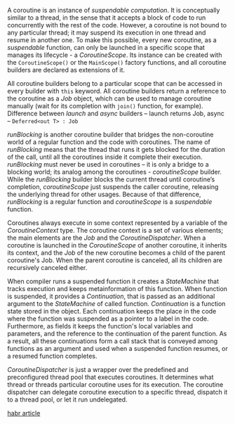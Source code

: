 A coroutine is an instance of *suspendable computation*. It is conceptually similar to a thread, in the sense that it accepts a block of code to run concurrently with the rest of the code. However, a coroutine is not bound to any particular thread; it may suspend its execution in one thread and resume in another one. To make this possible, every new coroutine, as a *suspendable* function, can only be launched in a specific scope that manages its lifecycle - a *CoroutineScope*. Its instance can be created with the `CoroutineScope()` or the `MainScope()` factory functions, and all coroutine builders are declared as extensions of it.

All coroutine builders belong to a particular scope that can be accessed in every builder with `this` keyword. All coroutine builders return a reference to the coroutine as a *Job* object, which can be used to manage coroutine manually (wait for its completion with `join()` function, for example). Difference between *launch* and *async* builders – launch returns Job, async – `Deferred<out T> : Job`

*runBlocking* is another coroutine builder that bridges the non-coroutine world of a regular function and the code with coroutines. The name of *runBlocking* means that the thread that runs it gets blocked for the duration of the call, until all the coroutines inside it complete their execution. *runBlocking* must never be used in coroutines – it is only a bridge to a blocking world; its analog among the coroutines - *coroutineScope* builder. While the *runBlocking* builder blocks the current thread until coroutine’s completion, *coroutineScope* just suspends the caller coroutine, releasing the underlying thread for other usages. Because of that difference, *runBlocking* is a regular function and *coroutineScope* is a *suspendable* function.

Coroutines always execute in some context represented by a variable of the *CoroutineContext* type. The coroutine context is a set of various elements; the main elements are the *Job* and the *CoroutineDispatcher*. When a coroutine is launched in the *CoroutineScope* of another coroutine, it inherits its context, and the *Job* of the new coroutine becomes a child of the parent coroutine's Job. When the parent coroutine is canceled, all its children are recursively canceled either.

When compiler runs a suspended function it creates a *StateMachine* that tracks execution and keeps metainformation of this function. When function is suspended, it provides a *Continuation*, that is passed as an additional argument to the *StateMachine* of called function. *Continuation* is a function state stored in the object. Each continuation keeps the place in the code where the function was suspended as a pointer to a label in the code. Furthermore, as fields it keeps the function's local variables and parameters, and the reference to the continuation of the parent function. As a result, all these continuations form a call stack that is conveyed among functions as an argument and used when a suspended function resumes, or a resumed function completes.

*CoroutineDispatcher* is just a wrapper over the predefined and preconfigured thread pool that executes coroutines. It determines what thread or threads particular coroutine uses for its execution. The coroutine dispatcher can delegate coroutine execution to a specific thread, dispatch it to a thread pool, or let it run undelegated.

[habr article](https://habr.com/ru/articles/659699/)
